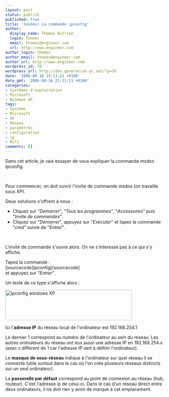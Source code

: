 ```yaml
---
layout: post
status: publish
published: true
title: '[msdos] La commande ipconfig'
author:
  display_name: Thomas Dutrion
  login: thomas
  email: thomas@engineor.com
  url: http://www.engineor.com
author_login: thomas
author_email: thomas@engineor.com
author_url: http://www.engineor.com
wordpress_id: 78
wordpress_url: http://dev.generation-pc.net/?p=78
date: '2006-08-16 23:11:21 +0100'
date_gmt: '2006-08-16 21:11:21 +0100'
categories:
- Systèmes d'exploitation
- Microsoft
- Windows XP
tags:
- Système
- Microsoft
- XP
- Réseau
- paramètres
- configuration
- ip
- Wifi
comments: []
---
```

<p>Dans cet article, je vais essayer de vous expliquer la commande msdos ipconfig.</p>
<p>&nbsp;</p>
<p>Pour commencer, on doit ouvrir l'invite de commande msdos (on travaille sous XP).</p>
<p>Deux solutions s'offrent à nous :</p>
<ul style="list-style-type: square;">
<li>Cliquez sur "<em>Démarrer</em>", "<em>Tous les programmes</em>", "<em>Accessoires</em>" puis "<em>Invite de commandes</em>".</li>
<li>Cliquez sur "<em>Démarrer</em>", appuyez sur "<em>Exécuter</em>" et tapez la commande "<em>cmd</em>" suivie de "<em>Entrer</em>".</li>
</ul>
<p>&nbsp;</p>
<p>L'invite de commande s'ouvre alors. On ne s'interesse pas à ce qui s'y affiche.</p>
<p>Tapez la commande :<br />
[sourcecode]ipconfig[/sourcecode]<br />
et appuyez sur "<em>Entrer</em>".</p>
<p>Un texte de ce type s'affiche alors :</p>
<p><a href="http://blog.generation-pc.net/wp-content/uploads/2006/08/ipconfig-windows-XP.jpg"><img class="aligncenter size-full wp-image-80" title="ipconfig windows XP" src="http://blog.generation-pc.net/wp-content/uploads/2006/08/ipconfig-windows-XP.jpg" alt="ipconfig windows XP" width="400" height="96" /></a></p>
<p>Ici l'<strong>adresse IP</strong> du réseau local de l'ordinateur est 192.168.254.1</p>
<p>Le dernier 1 correspond au numéro de l'ordinateur au sein du reseau. Les autres ordinateurs du réseau ont eux aussi une adresse IP en 192.168.254.x (avec x different de 1 car l'adresse IP sert à définir l'ordinateur).</p>
<p>Le <strong>masque de sous-réseau</strong> indique à l'ordinateur sur quel réseau il se connecte (utile surtout dans le cas où l'on crée plusieurs réseaux distincts sur un seul ordinateur).</p>
<p>La <strong>passerelle par défaut</strong> correspond au point de connexion au réseau (hub, routeur). C'est l'adresse ip de celui-ci. Dans le cas d'un réseau direct entre deux ordinateurs, il ne doit rien y avoir de marqué à cet emplacement.</p>
